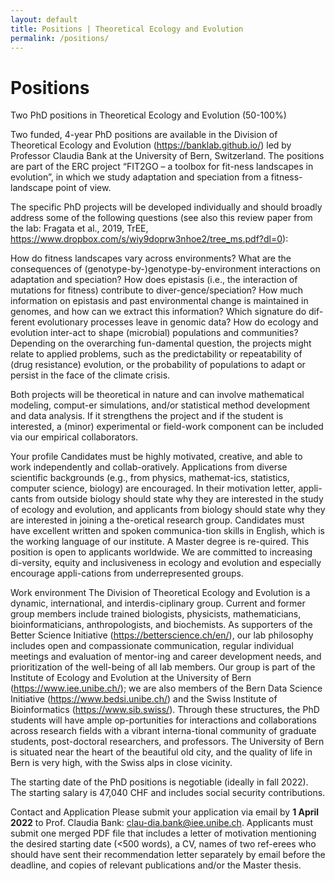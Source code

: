 ```yaml
---
layout: default
title: Positions | Theoretical Ecology and Evolution
permalink: /positions/
---
```


# Positions

Two PhD positions in Theoretical Ecology and Evolution (50-100%)
 
Two funded, 4-year PhD positions are available in the Division of Theoretical Ecology and Evolution (https://banklab.github.io/) led by Professor Claudia Bank at the University of Bern, Switzerland. The positions are part of the ERC project “FIT2GO – a toolbox for fit-ness landscapes in evolution”, in which we study adaptation and speciation from a fitness-landscape point of view.

The specific PhD projects will be developed individually and should broadly address some of the following questions (see also this review paper from the lab: Fragata et al., 2019, TrEE, https://www.dropbox.com/s/wiy9doprw3nhoe2/tree_ms.pdf?dl=0):

How do fitness landscapes vary across environments? What are the consequences of (genotype-by-)genotype-by-environment interactions on adaptation and speciation? How does epistasis (i.e., the interaction of mutations for fitness) contribute to diver-gence/speciation? How much information on epistasis and past environmental change is maintained in genomes, and how can we extract this information? Which signature do dif-ferent evolutionary processes leave in genomic data? How do ecology and evolution inter-act to shape (microbial) populations and communities? Depending on the overarching fun-damental question, the projects might relate to applied problems, such as the predictability or repeatability of (drug resistance) evolution, or the probability of populations to adapt or persist in the face of the climate crisis. 

Both projects will be theoretical in nature and can involve mathematical modeling, comput-er simulations, and/or statistical method development and data analysis. If it strengthens the project and if the student is interested, a (minor) experimental or field-work component can be included via our empirical collaborators.

Your profile
Candidates must be highly motivated, creative, and able to work independently and collab-oratively. Applications from diverse scientific backgrounds (e.g., from physics, mathemat-ics, statistics, computer science, biology) are encouraged. In their motivation letter, appli-cants from outside biology should state why they are interested in the study of ecology and evolution, and applicants from biology should state why they are interested in joining a the-oretical research group. Candidates must have excellent written and spoken communica-tion skills in English, which is the working language of our institute. A Master degree is re-quired. This position is open to applicants worldwide. We are committed to increasing di-versity, equity and inclusiveness in ecology and evolution and especially encourage appli-cations from underrepresented groups. 

Work environment
The Division of Theoretical Ecology and Evolution is a dynamic, international, and interdis-ciplinary group. Current and former group members include trained biologists, physicists, mathematicians, bioinformaticians, anthropologists, and biochemists. As supporters of the Better Science Initiative (https://betterscience.ch/en/), our lab philosophy includes open and compassionate communication, regular individual meetings and evaluation of mentor-ing and career development needs, and prioritization of the well-being of all lab members. Our group is part of the Institute of Ecology and Evolution at the University of Bern (https://www.iee.unibe.ch/); we are also members of the Bern Data Science Initiative (https://www.bedsi.unibe.ch/) and the Swiss Institute of Bioinformatics (https://www.sib.swiss/). Through these structures, the PhD students will have ample op-portunities for interactions and collaborations across research fields with a vibrant interna-tional community of graduate students, post-doctoral researchers, and professors. The University of Bern is situated near the heart of the beautiful old city, and the quality of life in Bern is very high, with the Swiss alps in close vicinity.

The starting date of the PhD positions is negotiable (ideally in fall 2022). The starting salary is 47,040 CHF and includes social security contributions.
 
Contact and Application
Please submit your application via email by **1 April 2022** to Prof. Claudia Bank: clau-dia.bank@iee.unibe.ch. Applicants must submit one merged PDF file that includes a letter of motivation mentioning the desired starting date (<500 words), a CV, names of two ref-erees who should have sent their recommendation letter separately by email before the deadline, and copies of relevant publications and/or the Master thesis.

